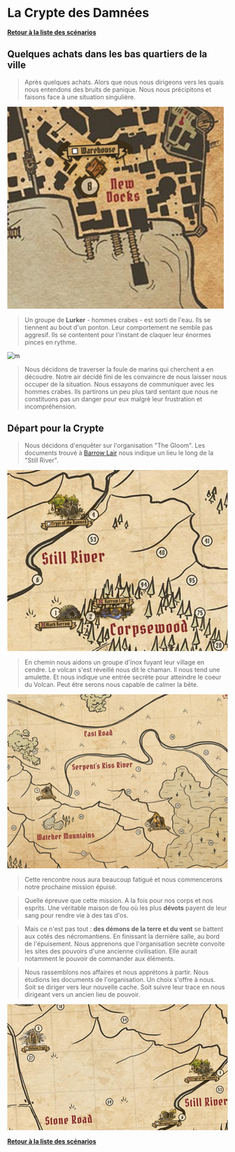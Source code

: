 # La Crypte des Damnées

**[Retour à la liste des scénarios][accueil]**

## Quelques achats dans les bas quartiers de la ville

> Après quelques achats. Alors que nous nous dirigeons vers les quais nous entendons des bruits de panique. Nous nous précipitons et faisons face à une situation singulière.

![docks][docks]

> Un groupe de **Lurker** - hommes crabes - est sorti de l'eau. Ils se tiennent au bout d'un ponton. Leur comportement ne semble pas aggresif. Ils se contentent pour l'instant de claquer leur énormes pinces en rythme.

![m][monster]

> Nous décidons de traverser la foule de marins qui cherchent a en découdre. Notre air décidé fini de les convaincre de nous laisser nous occuper de la situation. Nous essayons de communiquer avec les hommes crabes. Ils partirons un peu plus tard sentant que nous ne constituons pas un danger pour eux malgrè leur frustration et incompréhension.

## Départ pour la Crypte

> Nous décidons d'enquêter sur l'organisation "The Gloom". Les documents trouvé à [Barrow Lair][lair] nous indique un lieu le long de la "Still River".

![crypt][crypt]

> En chemin nous aidons un groupe d'inox fuyant leur village en cendre. Le volcan s'est réveillé nous dit le chaman. Il nous tend une amulette. Et nous indique une entrée secrète pour atteindre le coeur du Volcan. Peut être serons nous capable de calmer la bête.

![volcan][volcan]

> Cette rencontre nous aura beaucoup fatigué et nous commencerons notre prochaine mission épuisé.

> Quelle épreuve que cette mission. A la fois pour nos corps et nos esprits. Une véritable maison de fou où les plus **dévots** payent de leur sang pour rendre vie à des tas d'os.

> Mais ce n'est pas tout : **des démons de la terre et du vent** se battent aux cotés des nécromantiens. En finissant la dernière salle, au bord de l'épuisement. Nous apprenons que l'organisation secrète convoite les sites des pouvoirs d'une ancienne civilisation. Elle aurait notamment le pouvoir de commander aux éléments.

> Nous rassemblons nos affaires et nous apprétons à partir. Nous étudions les documents de l'organisation. Un choix s'offre à nous. Soit se diriger vers leur nouvelle cache. Soit suivre leur trace en nous dirigeant vers un ancien lieu de pouvoir.

![new][new_location]

**[Retour à la liste des scénarios][accueil]**

<!-- reference -->
[accueil]: ../../README.md
[monster]: http://www.cephalofair.com/wp-content/uploads/2015/09/Lurker.jpg
[lair]: ../../barrow_lair/scenario.md

[docks]: ./old_docks.png
[new_location]: ./new_scenario.png
[crypt]: ./crypt_damned.png
[volcan]: ./burning_montain.png

